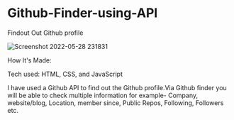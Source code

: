 # Github-Finder-using-API
Findout Out Github profile 



![Screenshot 2022-05-28 231831](https://user-images.githubusercontent.com/92828540/170844476-1e0d6c31-9422-4137-b883-7c70936559e1.png)



How It's Made:

Tech used: HTML, CSS, and JavaScript

I have used a Github API to find out the Github profile.Via Github finder you will be able to check multiple information for example- Company, website/blog, Location, member since, Public Repos, Following, Followers etc. 
